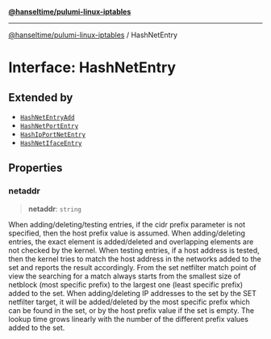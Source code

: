 [**@hanseltime/pulumi-linux-iptables**](../README.md)

***

[@hanseltime/pulumi-linux-iptables](../README.md) / HashNetEntry

# Interface: HashNetEntry

## Extended by

- [`HashNetEntryAdd`](HashNetEntryAdd.md)
- [`HashNetPortEntry`](HashNetPortEntry.md)
- [`HashIpPortNetEntry`](HashIpPortNetEntry.md)
- [`HashNetIfaceEntry`](HashNetIfaceEntry.md)

## Properties

### netaddr

> **netaddr**: `string`

When adding/deleting/testing entries, if the cidr prefix parameter is not specified, then the host prefix value is assumed. When adding/deleting entries, the exact element is added/deleted and overlapping elements are not checked by the kernel. When testing entries, if a host address is tested, then the kernel tries to match the host address in the networks added to the set and reports the result accordingly.
From the set netfilter match point of view the searching for a match always starts from the smallest size of netblock (most specific prefix) to the largest one (least specific prefix) added to the set. When adding/deleting IP addresses to the set by the SET netfilter target, it will be added/deleted by the most specific prefix which can be found in the set, or by the host prefix value if the set is empty.
The lookup time grows linearly with the number of the different prefix values added to the set.
